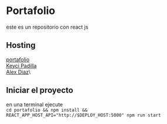 # Portafolio
este es un repositorio con react js
## Hosting
[portafolio](http://ec2-52-91-126-151.compute-1.amazonaws.com/)\
[Keyci Padilla](http://ec2-52-91-126-151.compute-1.amazonaws.com:443/Keycipadilla)\
[Alex Diaz](http://ec2-52-91-126-151.compute-1.amazonaws.com:443/alexdiaz)\
## Iniciar el proyecto 
en una terminal ejecute \
`cd portafolio && npm install && REACT_APP_HOST_API="http://$DEPLOY_HOST:5000" npm run start`